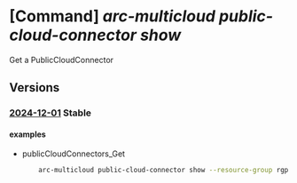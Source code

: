 # [Command] _arc-multicloud public-cloud-connector show_

Get a PublicCloudConnector

## Versions

### [2024-12-01](/Resources/mgmt-plane/L3N1YnNjcmlwdGlvbnMve30vcmVzb3VyY2Vncm91cHMve30vcHJvdmlkZXJzL21pY3Jvc29mdC5oeWJyaWRjb25uZWN0aXZpdHkvcHVibGljY2xvdWRjb25uZWN0b3JzL3t9/2024-12-01.xml) **Stable**

<!-- mgmt-plane /subscriptions/{}/resourcegroups/{}/providers/microsoft.hybridconnectivity/publiccloudconnectors/{} 2024-12-01 -->

#### examples

- publicCloudConnectors_Get
    ```bash
        arc-multicloud public-cloud-connector show --resource-group rgpublicCloud --name rzygvnpsnrdylwzdbsscjazvamyxmh
    ```
